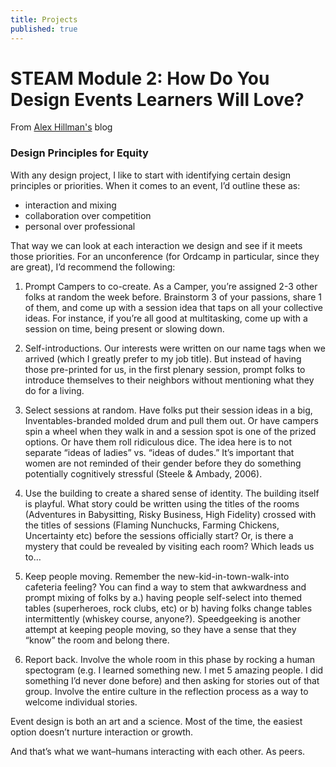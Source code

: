 ```yaml
---
title: Projects
published: true
---
```


# STEAM Module 2: How Do You Design Events Learners Will Love?

From [Alex Hillman's](http://dangerouslyawesome.com/2014/02/how-to-design-community-building-events-that-people-will-love-and-remember/) blog

### Design Principles for Equity 
With any design project, I like to start with identifying certain design principles or priorities. When it comes to an event, I’d outline these as: 

- interaction and mixing 
- collaboration over competition 
- personal over professional 

That way we can look at each interaction we design and see if it meets those priorities. For an unconference (for Ordcamp in particular, since they are great), I’d recommend the following: 

1. Prompt Campers to co-create. As a Camper, you’re assigned 2-3 other folks at random the week before. Brainstorm 3 of your passions, share 1 of them, and come up with a session idea that taps on all your collective ideas. For instance, if you’re all good at multitasking, come up with a session on time, being present or slowing down. 

 2. Self-introductions. Our interests were written on our name tags when we arrived (which I greatly prefer to my job title). But instead of having those pre-printed for us, in the first plenary session, prompt folks to introduce themselves to their neighbors without mentioning what they do for a living. 

3. Select sessions at random. Have folks put their session ideas in a big, Inventables-branded molded drum and pull them out. Or have campers spin a wheel when they walk in and a session spot is one of the prized options. Or have them roll ridiculous dice. The idea here is to not separate “ideas of ladies” vs. “ideas of dudes.” It’s important that women are not reminded of their gender before they do something potentially cognitively stressful (Steele & Ambady, 2006). 

4. Use the building to create a shared sense of identity. The building itself is playful. What story could be written using the titles of the rooms (Adventures in Babysitting, Risky Business, High Fidelity) crossed with the titles of sessions (Flaming Nunchucks, Farming Chickens, Uncertainty etc) before the sessions officially start? Or, is there a mystery that could be revealed by visiting each room? Which leads us to… 

5. Keep people moving. Remember the new-kid-in-town-walk-into cafeteria feeling? You can find a way to stem that awkwardness and prompt mixing of folks by a.) having people self-select into themed tables (superheroes, rock clubs, etc) or b) having folks change tables intermittently (whiskey course, anyone?). Speedgeeking is another attempt at keeping people moving, so they have a sense that they “know” the room and belong there. 

6. Report back. Involve the whole room in this phase by rocking a human spectogram (e.g. I learned something new. I met 5 amazing people. I did something I’d never done before) and then asking for stories out of that group. Involve the entire culture in the reflection process as a way to welcome individual stories. 

Event design is both an art and a science. Most of the time, the easiest option doesn’t nurture interaction or growth. 

And that’s what we want–humans interacting with each other. As peers.